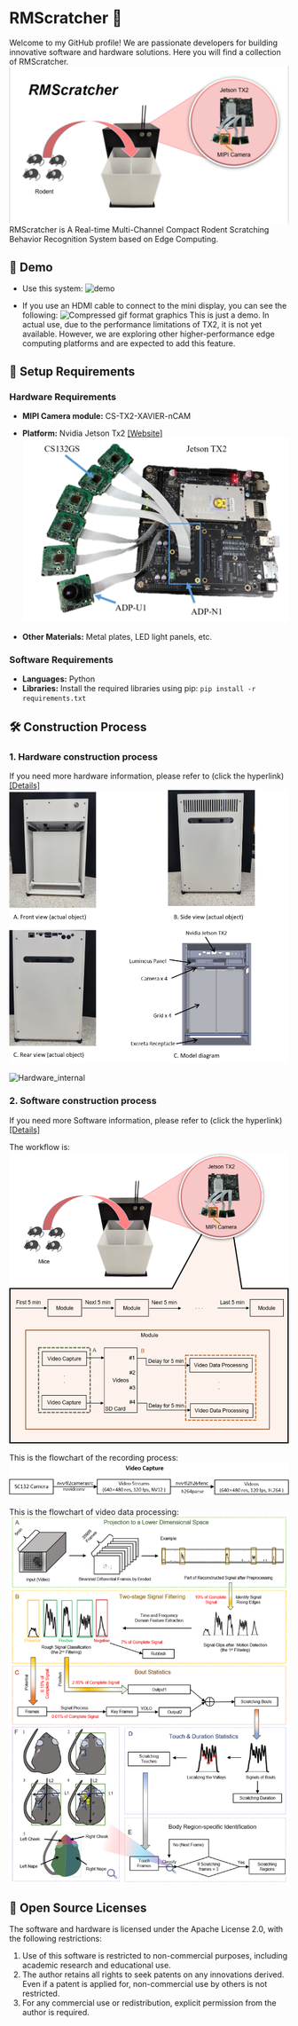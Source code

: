 # RMScratcher 👋

Welcome to my GitHub profile! We are passionate developers for building innovative software and hardware solutions. Here you will find a collection of RMScratcher.
![Face page](./Demo/images/Face_page.jpg)
RMScratcher is A Real-time Multi-Channel Compact Rodent Scratching Behavior Recognition System based on Edge Computing.


## 🎥 Demo
* Use this system:
![demo](./Demo/images/demo_operation.gif)

* If you use an HDMI cable to connect to the mini display, you can see the following:
![Compressed gif format graphics](./Demo/images/demo-output.gif)
This is just a demo. In actual use, due to the performance limitations of TX2, it is not yet available. However, we are exploring other higher-performance edge computing platforms and are expected to add this feature.
## 🚀 Setup Requirements

### Hardware Requirements 
* **MIPI Camera module:** CS-TX2-XAVIER-nCAM 

* **Platform:** Nvidia Jetson Tx2 [[Website]](https://www.nvidia.com/en-us/autonomous-machines/embedded-systems/jetson-tx2/)
![CS-TX2-XAVIER-nCAM](./Hardware/images/TX2_6CAM.png)
* **Other Materials:** Metal plates, LED light panels, etc.

### Software Requirements

* **Languages:** Python
* **Libraries:** Install the required libraries using pip:
  `pip install -r requirements.txt`

## 🛠️ Construction Process

### 1. Hardware construction process
If you need more hardware information, please refer to (click the hyperlink) [[Details]](Hardware\Hardware_info.md)
![Hardware_overall](./Hardware/images/Overall%20structure%20diagram.png)

![Hardware_internal](./Hardware/images/Internal%20structure.gif)

### 2. Software construction process
If you need more Software information, please refer to (click the hyperlink) [[Details]](Software\Software_info.md)

The workflow is:
![](./Software/images/workflow.png)

This is the flowchart of the recording process:
![VC](./Software/images/Video_recording.png)

This is the flowchart of video data processing:
![](./Software/images/video_process.png)

## 🌟 Open Source Licenses
The software and hardware is licensed under the Apache License 2.0, with the following restrictions:
1. Use of this software is restricted to non-commercial purposes, including academic research and educational use.
2. The author retains all rights to seek patents on any innovations derived. Even if a patent is applied for, non-commercial use by others is not restricted.
3. For any commercial use or redistribution, explicit permission from the author is required.
